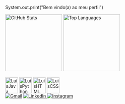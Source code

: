 System.out.print("Bem vindo(a) ao meu perfil")
<div>
 <a href="https://github.com/Luis-Felipe-Queiroz">
  <img height="180em" src="https://github-readme-stats.vercel.app/api?username=Luis-Felipe-Queiroz&show_icons=true&theme=dracula&include_all_commits=true&count_private=true" alt="GitHub Stats"/></a>
  <img height="180em" src="https://github-readme-stats.vercel.app/api/top-langs/?username=Luis-Felipe-Queiroz&layout=compact&langs_count=16&theme=dracula" alt="Top Languages"/></a>
</div>

<div style="display: incline block"><br>
 <img align="center" alt ="LuisJava" height="50" width="40" src="https://icongr.am/devicon/java-original-wordmark.svg?size=128&color=currentColor">
 <img align="center" alt ="LuisPython" height="50" width="40" src="https://icongr.am/devicon/python-original.svg?size=128&color=currentColor">
 <img align="center" alt ="LuisHTML" height="50" width="40" src="https://icongr.am/devicon/html5-original-wordmark.svg?size=128&color=currentColor">
 <img align="center" alt ="LuisCSS" height="50" width="40" src="https://icongr.am/devicon/css3-original-wordmark.svg?size=128&color=currentColor">

 <div>
  <a href="mailto:nascime2004@gmail.com"><img src="https://img.shields.io/badge/Gmail-D14836?style=for-the-badge&logo=gmail&logoColor=white" alt="Gmail" target="_blank"></a> 
  <a href="https://l1nk.dev/Luis-Felipe-Queiroz-Do-Nascimento" target="_blank"><img src="https://img.shields.io/badge/LinkedIn-0077B5?style=for-the-badge&logo=linkedin&logoColor=white" alt="LinkedIn"> 
  </a> 
  <a href="https://www.instagram.com/luisinn_16?igsh=MXBjeW9nMHl4b2tpaQ==" target="_blank"><img src="https://img.shields.io/badge/Instagram-E4405F?style=for-the-badge&logo=instagram&logoColor=white" alt="Instagram" 
  ></a>
 </div>
